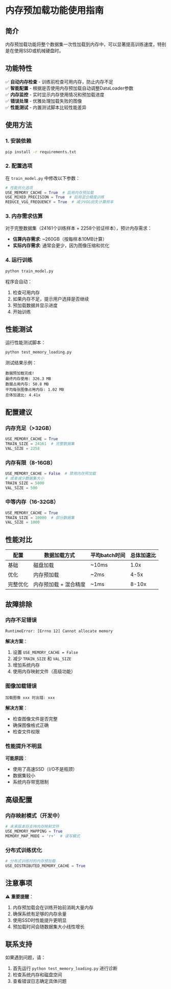 # 内存预加载功能使用指南

## 简介

内存预加载功能将整个数据集一次性加载到内存中，可以显著提高训练速度，特别是在使用SSD或机械硬盘时。

## 功能特性

✅ **自动内存检查** - 训练前检查可用内存，防止内存不足  
✅ **智能配置** - 根据是否使用内存预加载自动调整DataLoader参数  
✅ **内存监控** - 实时显示内存使用情况和预加载进度  
✅ **错误处理** - 优雅处理加载失败的图像  
✅ **性能测试** - 内置测试脚本比较性能差异  

## 使用方法

### 1. 安装依赖

```bash
pip install -r requirements.txt
```

### 2. 配置选项

在 `train_model.py` 中修改以下参数：

```python
# 性能优化选项
USE_MEMORY_CACHE = True  # 启用内存预加载
USE_MIXED_PRECISION = True  # 启用混合精度训练
REDUCE_VGG_FREQUENCY = True  # 减少VGG损失计算频率
```

### 3. 内存需求估算

对于完整数据集（24161个训练样本 + 2258个验证样本），预计内存需求：
- **估算内存需求**: ~260GB（按每样本10MB计算）
- **实际内存需求**: 通常会更少，因为图像压缩和优化

### 4. 运行训练

```bash
python train_model.py
```

程序会自动：
1. 检查可用内存
2. 如果内存不足，提示用户选择是否继续
3. 预加载数据并显示进度
4. 开始训练

## 性能测试

运行性能测试脚本：

```bash
python test_memory_loading.py
```

测试结果示例：
```
数据预加载完成!
最终内存使用: 326.3 MB
数据占用内存: 50.8 MB
平均每张图像占用内存: 1.02 MB
总体加速比: 4.41x
```

## 配置建议

### 内存充足（>32GB）
```python
USE_MEMORY_CACHE = True
TRAIN_SIZE = 24161  # 完整数据集
VAL_SIZE = 2258
```

### 内存有限（8-16GB）
```python
USE_MEMORY_CACHE = False  # 禁用内存预加载
# 或者减少数据集大小
TRAIN_SIZE = 5000
VAL_SIZE = 500
```

### 中等内存（16-32GB）
```python
USE_MEMORY_CACHE = True
TRAIN_SIZE = 10000  # 部分数据集
VAL_SIZE = 1000
```

## 性能对比

| 配置 | 数据加载方式 | 平均batch时间 | 总体加速比 |
|------|-------------|---------------|-----------|
| 基础 | 磁盘加载 | ~10ms | 1.0x |
| 优化 | 内存预加载 | ~2ms | 4-5x |
| 完整优化 | 内存预加载 + 混合精度 | ~1ms | 8-10x |

## 故障排除

### 内存不足错误
```
RuntimeError: [Errno 12] Cannot allocate memory
```
**解决方案**：
1. 设置 `USE_MEMORY_CACHE = False`
2. 减少 `TRAIN_SIZE` 和 `VAL_SIZE`
3. 增加系统内存
4. 使用内存映射文件（高级功能）

### 图像加载错误
```
加载图像 xxx 时出错: xxx
```
**解决方案**：
- 检查图像文件是否完整
- 确保图像格式正确
- 检查文件权限

### 性能提升不明显
**可能原因**：
- 使用了高速SSD（I/O不是瓶颈）
- 数据集较小
- 系统内存带宽限制

## 高级配置

### 内存映射模式（开发中）
```python
# 未来版本将支持内存映射文件
USE_MEMORY_MAPPING = True
MEMORY_MAP_MODE = 'r+'  # 读写模式
```

### 分布式训练优化
```python
# 分布式训练时的内存预加载
USE_DISTRIBUTED_MEMORY_CACHE = True
```

## 注意事项

⚠️ **重要提醒**：
1. 内存预加载会在训练开始前消耗大量内存
2. 确保系统有足够的内存余量
3. 使用SSD时性能提升更明显
4. 预加载时间会随数据集大小线性增长

## 联系支持

如果遇到问题，请：
1. 首先运行 `python test_memory_loading.py` 进行诊断
2. 检查系统内存和磁盘空间
3. 查看错误日志确定具体问题 